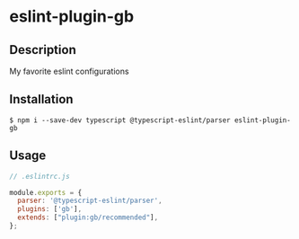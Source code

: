 # eslint-plugin-gb

## Description

My favorite eslint configurations

## Installation

```
$ npm i --save-dev typescript @typescript-eslint/parser eslint-plugin-gb
```

## Usage

```js
// .eslintrc.js

module.exports = {
  parser: '@typescript-eslint/parser',
  plugins: ['gb'],
  extends: ["plugin:gb/recommended"],
};

```
